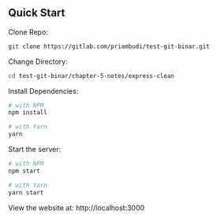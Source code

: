 ## Quick Start

Clone Repo:

```bash
git clone https://gitlab.com/priambudi/test-git-binar.git
```

Change Directory:

```bash
cd test-git-binar/chapter-5-notes/express-clean
```

Install Dependencies:

```bash
# with NPM
npm install

# with Yarn
yarn
```

Start the server:

```bash
# with NPM
npm start

# with Yarn
yarn start
```

View the website at: http://localhost:3000
